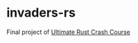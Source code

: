 # invaders-rs
Final project of [Ultimate Rust Crash Course](https://www.udemy.com/course/ultimate-rust-crash-course/)